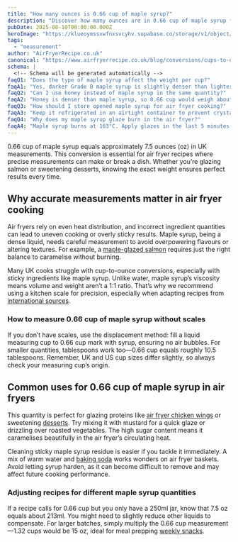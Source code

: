 ```yaml
---
title: "How many ounces is 0.66 cup of maple syrup?"
description: "Discover how many ounces are in 0.66 cup of maple syrup for perfect air fryer recipes. Get accurate UK conversions and tips here!"
pubDate: 2025-08-10T00:00:00.000Z
heroImage: "https://klueoymssxwfnxsvcyhv.supabase.co/storage/v1/object/public/Shmucket/how-many-ounces-is-0-66-cup-of-maple-syrup.webp"
tags:
  - "measurement"
author: "AirFryerRecipe.co.uk"
canonical: "https://www.airfryerrecipe.co.uk/blog/conversions/cups-to-ounces/how-many-ounces-is-0-66-cup-of-maple-syrup"
schema: |
  <!-- Schema will be generated automatically -->
faqQ1: "Does the type of maple syrup affect the weight per cup?"
faqA1: "Yes, darker Grade B maple syrup is slightly denser than lighter Grade A, but the difference is minimal—about 0.1 oz per 0.66 cup. For most air fryer recipes, you can use them interchangeably without adjusting measurements."
faqQ2: "Can I use honey instead of maple syrup in the same quantity?"
faqA2: "Honey is denser than maple syrup, so 0.66 cup would weigh about 8 oz. Reduce the amount by 10% or add a teaspoon of water to match maple syrup’s consistency in air fryer recipes."
faqQ3: "How should I store opened maple syrup for air fryer cooking?"
faqA3: "Keep it refrigerated in an airtight container to prevent crystallisation. Properly stored, it lasts 6-12 months. Warm chilled syrup briefly before measuring for accurate 0.66 cup portions."
faqQ4: "Why does my maple syrup glaze burn in the air fryer?"
faqA4: "Maple syrup burns at 163°C. Apply glazes in the last 5 minutes of cooking and reduce temperature by 10°C. For 0.66 cup quantities, consider diluting with a tablespoon of water or citrus juice."
---
```

<p>0.66 cup of maple syrup equals approximately 7.5 ounces (oz) in UK measurements. This conversion is essential for air fryer recipes where precise measurements can make or break a dish. Whether you’re glazing salmon or sweetening desserts, knowing the exact weight ensures perfect results every time.</p>  

<h2>Why accurate measurements matter in air fryer cooking</h2>  
<p>Air fryers rely on even heat distribution, and incorrect ingredient quantities can lead to uneven cooking or overly sticky results. Maple syrup, being a dense liquid, needs careful measurement to avoid overpowering flavours or altering textures. For example, a <a href=https://www.airfryerrecipe.co.uk/recipes>maple-glazed salmon</a> requires just the right balance to caramelise without burning.</p>  

<p>Many UK cooks struggle with cup-to-ounce conversions, especially with sticky ingredients like maple syrup. Unlike water, maple syrup’s viscosity means volume and weight aren’t a 1:1 ratio. That’s why we recommend using a kitchen scale for precision, especially when adapting recipes from <a href=https://www.airfryerrecipe.co.uk/air-fryer-conversion-chart>international sources</a>.</p>  

<h3>How to measure 0.66 cup of maple syrup without scales</h3>  
<p>If you don’t have scales, use the displacement method: fill a liquid measuring cup to 0.66 cup mark with syrup, ensuring no air bubbles. For smaller quantities, tablespoons work too—0.66 cup equals roughly 10.5 tablespoons. Remember, UK and US cup sizes differ slightly, so always check your measuring cup’s origin.</p>  

<h2>Common uses for 0.66 cup of maple syrup in air fryers</h2>  
<p>This quantity is perfect for glazing proteins like <a href=https://www.airfryerrecipe.co.uk/recipe-category/chicken>air fryer chicken wings</a> or sweetening <a href=https://www.airfryerrecipe.co.uk/recipe-category/dessert>desserts</a>. Try mixing it with mustard for a quick glaze or drizzling over roasted vegetables. The high sugar content means it caramelises beautifully in the air fryer’s circulating heat.</p>  

<p>Cleaning sticky maple syrup residue is easier if you tackle it immediately. A mix of warm water and <a href=https://www.airfryerrecipe.co.uk/air-fryer-cleaner>baking soda</a> works wonders on air fryer baskets. Avoid letting syrup harden, as it can become difficult to remove and may affect future cooking performance.</p>  

<h3>Adjusting recipes for different maple syrup quantities</h3>  
<p>If a recipe calls for 0.66 cup but you only have a 250ml jar, know that 7.5 oz equals about 213ml. You might need to slightly reduce other liquids to compensate. For larger batches, simply multiply the 0.66 cup measurement—1.32 cups would be 15 oz, ideal for meal prepping <a href=https://www.airfryerrecipe.co.uk/recipe-category/meal-prep>weekly snacks</a>.</p>
